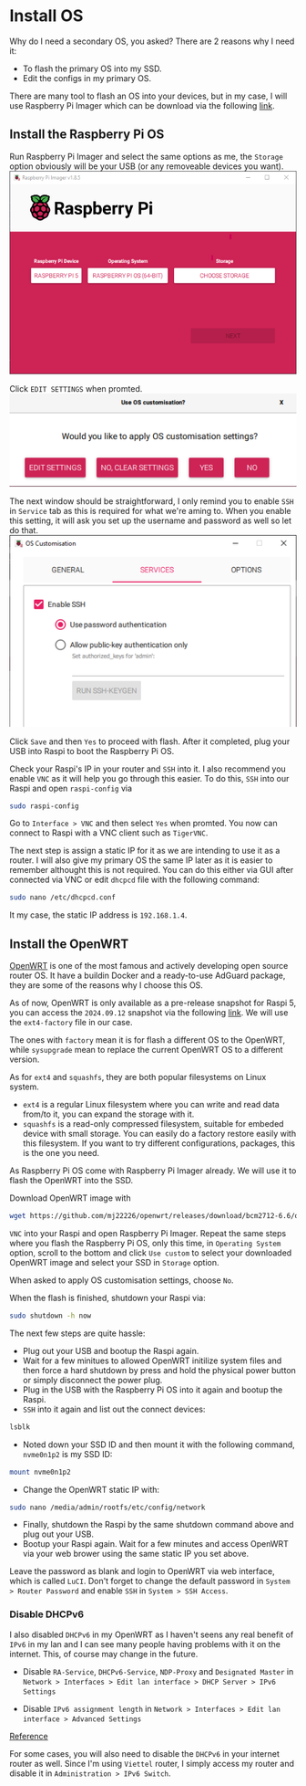 # Install OS

Why do I need a secondary OS, you asked? There are 2 reasons why I need it:
- To flash the primary OS into my SSD.
- Edit the configs in my primary OS.

There are many tool to flash an OS into your devices, but in my case, I will use Raspberry Pi Imager which can be download via the following [link](https://www.raspberrypi.com/software/).

## Install the Raspberry Pi OS

Run Raspberry Pi Imager and select the same options as me, the `Storage` option obviously will be your USB (or any removeable devices you want).
![Raspberry Pi Imager options](./assets/install-os/1.png)

Click `EDIT SETTINGS` when promted.
![Raspberry Pi Imager - edit setting](./assets/install-os/2.png)

The next window should be straightforward, I only remind you to enable `SSH` in `Service` tab as this is required for what we're aming to. When you enable this setting, it will ask you set up the username and password as well so let do that.
![Raspberry Pi Imager - enable SSH](./assets/install-os/3.png)

Click `Save` and then `Yes` to proceed with flash. After it completed, plug your USB into Raspi to boot the Raspberry Pi OS.

Check your Raspi's IP in your router and `SSH` into it. I also recommend you enable `VNC` as it will help you go through this easier. To do this, `SSH` into our Raspi and open `raspi-config` via
```sh
sudo raspi-config
```
Go to `Interface > VNC` and then select `Yes` when promted. You now can connect to Raspi with a VNC client such as `TigerVNC`.

The next step is assign a static IP for it as we are intending to use it as a router. I will also give my primary OS the same IP later as it is easier to remember althought this is not required. You can do this either via GUI after connected via VNC or edit `dhcpcd` file with the following command:
```sh
sudo nano /etc/dhcpcd.conf
```
It my case, the static IP address is `192.168.1.4`.

## Install the OpenWRT

[OpenWRT](https://openwrt.org/) is one of the most famous and actively developing open source router OS. It have a buildin Docker and a ready-to-use AdGuard package, they are some of the reasons why I choose this OS.

As of now, OpenWRT is only available as a pre-release snapshot for Raspi 5, you can access the `2024.09.12` snapshot via the following [link](https://github.com/mj22226/openwrt/releases/tag/bcm2712-6.6). We will use the `ext4-factory` file in our case.

The ones with `factory` mean it is for flash a different OS to the OpenWRT, while `sysupgrade` mean to replace the current OpenWRT OS to a different version.

As for `ext4` and `squashfs`, they are both popular filesystems on Linux system.
- `ext4` is a regular Linux filesystem where you can write and read data from/to it, you can expand the storage with it.
- `squashfs` is a read-only compressed filesystem, suitable for embeded device with small storage. You can easily do a factory restore easily with this filesystem. If you want to try different configurations, packages, this is the one you need.

As Raspberry Pi OS come with Raspberry Pi Imager already. We will use it to flash the OpenWRT into the SSD.

Download OpenWRT image with
```sh
wget https://github.com/mj22226/openwrt/releases/download/bcm2712-6.6/openwrt-bcm27xx-bcm2712-rpi-5-ext4-factory.img.gz
```
`VNC` into your Raspi and open Raspberry Pi Imager. Repeat the same steps where you flash the Raspberry Pi OS, only this time, in `Operating System` option, scroll to the bottom and click `Use custom` to select your downloaded OpenWRT image and select your SSD in `Storage` option.

When asked to apply OS customisation settings, choose `No`.

When the flash is finished, shutdown your Raspi via:
```sh
sudo shutdown -h now
```

The next few steps are quite hassle:
- Plug out your USB and bootup the Raspi again.
- Wait for a few minitues to allowed OpenWRT initilize system files and then force a hard shutdown by press and hold the physical power button or simply disconnect the power plug.
- Plug in the USB with the Raspberry Pi OS into it again and bootup the Raspi.
- `SSH` into it again and list out the connect devices:
```sh
lsblk
```
- Noted down your SSD ID and then mount it with the following command, `nvme0n1p2` is my SSD ID:
```sh
mount nvme0n1p2
```
- Change the OpenWRT static IP with:
```sh
sudo nano /media/admin/rootfs/etc/config/network
```
- Finally, shutdown the Raspi by the same shutdown command above and plug out your USB.
- Bootup your Raspi again. Wait for a few minutes and access OpenWRT via your web brower using the same static IP you set above.

Leave the password as blank and login to OpenWRT via web interface, which is called `LuCI`. Don't forget to change the default password in `System > Router Password` and enable `SSH` in `System > SSH Access`.

### Disable DHCPv6

I also disabled `DHCPv6` in my OpenWRT as I haven't seens any real benefit of `IPv6` in my lan and I can see many people having problems with it on the internet. This, of course may change in the future.
- Disable `RA-Service`, `DHCPv6-Service`, `NDP-Proxy` and `Designated Master` in `Network > Interfaces > Edit lan interface > DHCP Server > IPv6 Settings`

- Disable `IPv6 assignment length` in `Network > Interfaces > Edit lan interface > Advanced Settings`

[Reference](https://forum.openwrt.org/t/disable-ipv6-in-openwrt-lan-and-wan/199365/5)

For some cases, you will also need to disable the `DHCPv6` in your internet router as well. Since I'm using `Viettel` router, I simply access my router and disable it in `Administration > IPv6 Switch`.